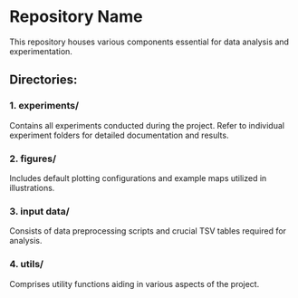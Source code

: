 # Repository Name

This repository houses various components essential for data analysis and experimentation.

## Directories:

### 1. experiments/
Contains all experiments conducted during the project. Refer to individual experiment folders for detailed documentation and results.

### 2. figures/
Includes default plotting configurations and example maps utilized in illustrations.

### 3. input data/
Consists of data preprocessing scripts and crucial TSV tables required for analysis.

### 4. utils/
Comprises utility functions aiding in various aspects of the project.